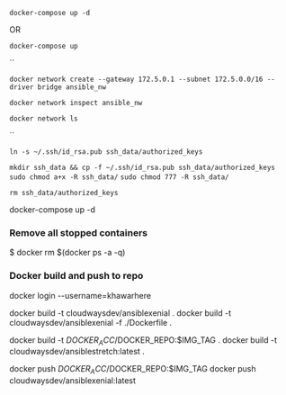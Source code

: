 `docker-compose up -d`

OR

`docker-compose up`

``
```
docker network create --gateway 172.5.0.1 --subnet 172.5.0.0/16 --driver bridge ansible_nw

docker network inspect ansible_nw

docker network ls
```
``

`ln -s ~/.ssh/id_rsa.pub ssh_data/authorized_keys`

`mkdir ssh_data && cp -f ~/.ssh/id_rsa.pub ssh_data/authorized_keys`
`sudo chmod a+x -R ssh_data/`
`sudo chmod 777 -R ssh_data/`

`rm ssh_data/authorized_keys`


docker-compose up -d

### Remove all stopped containers

$ docker rm $(docker ps -a -q)



### Docker build and push to repo

docker login --username=khawarhere

docker build -t cloudwaysdev/ansiblexenial .
docker build -t cloudwaysdev/ansiblexenial -f ./Dockerfile  .

docker build -t $DOCKER_ACC/$DOCKER_REPO:$IMG_TAG .
docker build -t cloudwaysdev/ansiblestretch:latest .

docker push $DOCKER_ACC/$DOCKER_REPO:$IMG_TAG
docker push cloudwaysdev/ansiblexenial:latest